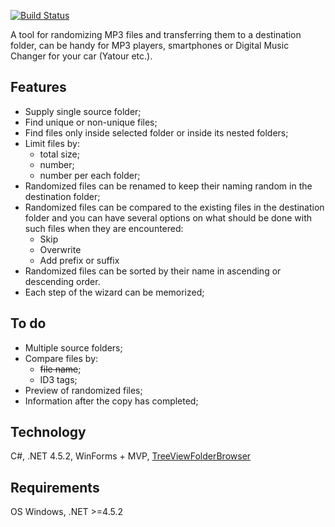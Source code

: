 [![Build Status](https://travis-ci.org/desperate-man/FileRandomizer3000.svg?branch=master)](https://travis-ci.org/desperate-man/FileRandomizer3000)

A tool for randomizing MP3 files and transferring them to a destination folder, can be handy for MP3 players, smartphones or Digital Music Changer for your car (Yatour etc.).

## Features
* Supply single source folder;
* Find unique or non-unique files;
* Find files only inside selected folder or inside its nested folders;
* Limit files by:
  * total size;
  * number;
  * number per each folder;
* Randomized files can be renamed to keep their naming random in the destination folder;
* Randomized files can be compared to the existing files in the destination folder and you can have several options on what should be done with such files when they are encountered:
  * Skip
  * Overwrite
  * Add prefix or suffix
* Randomized files can be sorted by their name in ascending or descending order.
* Each step of the wizard can be memorized;

## To do
* Multiple source folders;
* Compare files by:
  * ~~file name~~;
  * ID3 tags;
* Preview of randomized files;
* Information after the copy has completed;

## Technology
C#, .NET 4.5.2, WinForms + MVP, [TreeViewFolderBrowser](https://github.com/ChrisRichner/TreeViewFolderBrowser)

## Requirements
OS Windows, .NET >=4.5.2
